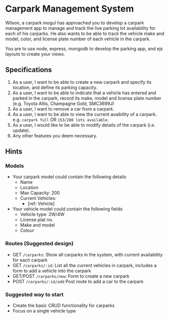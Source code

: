 # Carpark Management System
Wilson, a carpark mogul has approached you to develop a carpark management app to manage and track the live parking lot availability for each of his carparks. He also wants to be able to track the vehicle make and model, color, and license plate number of each vehicle in the carpark.

You are to use node, express, mongodb to develop the parking app, and ejs layouts to create your views.

## Specifications
1. As a user, I want to be able to create a new carpark and specify its location, and define its parking capacity.
2. As a user, I want to be able to indicate that a vehicle has entered and parked in the carpark, record its make, model and license plate number (e.g. Toyota Altis, Champagne Gold, SMC3699J)
3. As a user, I want to remove a car from a carpark.
4. As a user, I want to be able to view the current avaibility of a carpark. e.g. `carpark full` OR `153/200 lots available`.
5. As a user, I would like to be able to modify details of the carpark (i.e. update).
6. Any other features you deem necessary.

## Hints

### Models
- Your carpark model could contain the following details
    - Name
    - Location
    - Max Capacity: 200
    - Current Vehicles:
        - [ref: Vehicle]
- Your vehicle model could contain the following fields
    - Vehicle type: 2W/4W
    - License plat no.
    - Make and model
    - Colour

### Routes (Suggested design)
- GET `/carparks`: Show all carparks in the system, with current availability for each carpark
- GET `/carparks/:id`: List all the current vehicles in carpark, includes a form to add a vehicle into the carpark
- GET/POST `/carparks/new`: Form to create a new carpark
- POST `/carparks/:id/add` Post route to add a car to the carpark

### Suggested way to start
- Create the basic CRUD functionality for carparks
- Focus on a single vehicle type
